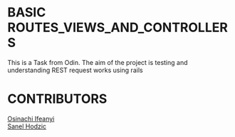 # BASIC ROUTES_VIEWS_AND_CONTROLLERS



This is a Task from Odin.
The aim of the project is testing and understanding REST request works using rails

# CONTRIBUTORS 

<a href="https://github.com/osinakayah/" target="_blank">Osinachi Ifeanyi</a> <br/>
<a href="https://github.com/sanelca" target="_blank">Sanel Hodzic</a><br /><br />